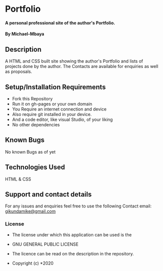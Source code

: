 # Portfolio

#### A personal professional site of the author's Portfolio.

#### By **Michael-Mbaya**

## Description
A HTML and CSS built site showing the author's Portfolio and lists of projects done by the author.
The Contacts are available for enquiries as well as proposals.
## Setup/Installation Requirements
* Fork this Repository
* Run it on gh-pages or your own domain
* You Require an internet connection and device
* Also require git installed in your device.
* And a code editor, like visual Studio, of your liking
* No other dependencies

## Known Bugs
No known Bugs as of yet
## Technologies Used
HTML & CSS
## Support and contact details
For any issues and enquiries feel free to use the following Contact email:
gikundamike@gmail.com
### License
* The license under which this application can be used is the
* GNU GENERAL PUBLIC LICENSE
* The licence can be read on the description in the repository.


 * Copyright (c) *2020  
